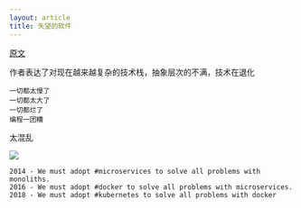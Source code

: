 ```yaml
---
layout: article
title: 失望的软件
---
```


[原文](https://tonsky.me/blog/disenchantment/)


作者表达了对现在越来越复杂的技术栈，抽象层次的不满，技术在退化

```
一切都太慢了
一切都太大了
一切都烂了
编程一团糟
```



太混乱

![](https://tonsky.me/blog/disenchantment/dependencies.gif)

```
2014 - We must adopt #microservices to solve all problems with monoliths.
2016 - We must adopt #docker to solve all problems with microservices.
2018 - We must adopt #kubernetes to solve all problems with docker
```